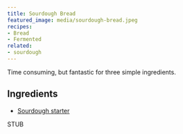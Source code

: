 ```yaml
---
title: Sourdough Bread
featured_image: media/sourdough-bread.jpeg
recipes:
- Bread
- Fermented
related:
- sourdough
---
```


Time consuming, but fantastic for three simple ingredients.

## Ingredients

* [Sourdough starter](/sourdough-starter)

STUB
